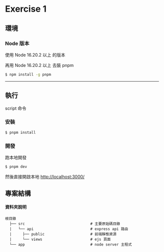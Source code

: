 # Exercise 1

## 環境

### Node 版本

使用 Node 16.20.2 以上 的版本

再用 Node 16.20.2 以上 去裝 pnpm

```bash
$ npm install -g pnpm
```

---

## 執行

script 命令

### 安裝

```bash
$ pnpm install
```

### 開發

跑本地開發

```bash
$ pnpm dev
```

然後直接開啟本地 [http://localhost:3000/](http://localhost:3000/)

## 專案結構

#### 資料夾說明

```
根目錄
  ├── src                              # 主要原始碼目錄
  |   └── api                          # express api 路由
  |     ├── public                     # 前端靜態資源
  |     └── views                      # ejs 頁面
  └── app                              # node server 主程式
```
